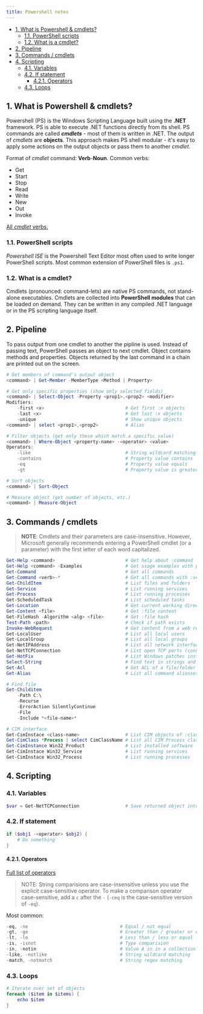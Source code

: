 ```yaml
---
title: Powershell notes
---
```


- [1. What is Powershell \& cmdlets?](#1-what-is-powershell--cmdlets)
  - [1.1. PowerShell scripts](#11-powershell-scripts)
  - [1.2. What is a cmdlet?](#12-what-is-a-cmdlet)
- [2. Pipeline](#2-pipeline)
- [3. Commands / cmdlets](#3-commands--cmdlets)
- [4. Scripting](#4-scripting)
  - [4.1. Variables](#41-variables)
  - [4.2. If statement](#42-if-statement)
    - [4.2.1. Operators](#421-operators)
  - [4.3. Loops](#43-loops)

## 1. What is Powershell & cmdlets?
Powershell (PS) is the Windows Scripting Language built using the **.NET** framework. PS is able to execute .NET functions directly from its shell. PS commands are called **_cmdlets_** - most of them is written in .NET. The output of _cmdlets_ are **objects**. This approach makes PS shell modular - it's easy to apply some actions on the output objects or pass them to another _cmdlet_.

Format of _cmdlet_ command: **Verb**-**Noun**. Common verbs:

- Get
- Start
- Stop
- Read
- Write
- New
- Out
- Invoke

[All _cmdlet_ verbs.](https://docs.microsoft.com/en-us/powershell/scripting/developer/cmdlet/approved-verbs-for-windows-powershell-commands?view=powershell-7)

### 1.1. PowerShell scripts
_Powershell ISE_ is the Powershell Text Editor most often used to write longer PowerShell scripts. Most common extension of PowerShell files is `.ps1`.

### 1.2. What is a cmdlet?
Cmdlets (pronounced: command-lets) are native PS commands, not stand-alone executables. Cmdlets are collected into **PowerShell modules** that can be loaded on demand. They can be written in any compiled .NET language or in the PS scripting language itself.  

## 2. Pipeline
To pass output from one cmdlet to another the pipline is used. Instead of passing text, PowerShell passes an object to next cmdlet. Object contains methods and properties. Objects returned by the last command in a chain are printed out on the screen.

```powershell
# Get members of command's output object
<command> | Get-Member -MemberType <Method | Property>

# Get only specific properties (show only selected fields)
<command> | Select-Object -Property <prop1>,<prop2> <modifier>
Modifiers:
    -first <x>                              # Get first :x objects
    -last <x>                               # Get last :x objects
    -unique                                 # Show unique objects
<command> | select <prop1>,<prop2>          # Alias

# Filter objects (get only these which match a specific value)
<command> | Where-Object <property-name> -<operator> <value>
Operators:
    -like                                   # String wildcard matching (*abc*)
    -contains                               # Property value contains
    -eq                                     # Property value equals
    -gt                                     # Property value is greater

# Sort objects
<command> | Sort-Object

# Measure object (get number of objects, etc.)
<command> | Measure-Object
```

## 3. Commands / cmdlets
> **NOTE**: Cmdlets and their parameters are case-insensitive. However, Microsoft generally recommends entering a PowerShell cmdlet (or a parameter) with the first letter of each word capitalized.

```powershell
Get-Help <command>                          # Get help about :command
Get-Help <command> -Examples                # Get usage examples with params
Get-Command                                 # Get all commands          
Get-Command <verb>-*                        # Get all commands with :verb
Get-ChildItem                               # List files and folders
Get-Service                                 # List running services
Get-Process                                 # List running processes
Get-ScheduledTask                           # List scheduled tasks
Get-Location                                # Get current working directory
Get-Content <file>                          # Get :file content
Get-FileHash -Algorithm <alg> <file>        # Get :file hash
Test-Path <path>                            # Check if path exists
Invoke-WebRequest                           # Get content from a web resource
Get-LocalUser                               # List all local users
Get-LocalGroup                              # List all local groups
Get-NetIPAddress                            # List all network interfaces
Get-NetTCPConnection                        # List open TCP ports (connections)
Get-HotFix                                  # List Windows patches installed
Select-String                               # Find text in strings and files
Get-Acl                                     # Get ACL of a file/folder
Get-Alias                                   # List all command aliasses

# Find file
Get-Childitem 
    -Path C:\
    -Recurse 
    -ErrorAction SilentlyContinue 
    -File
    -Include *<file-name>*

# CIM interface
Get-CimInstace <class-name>                 # List CIM objects of :class
Get-CimClass *Process | select CimClassName # List all CIM Process classes
Get-CimInstance Win32_Product               # List installed software
Get-CimInstace Win32_Service                # List running services
Get-CimInstace Win32_Process                # List running processes
```

## 4. Scripting

### 4.1. Variables

```powershell
$var = Get-NetTCPConnection                 # Save returned object into var
```

### 4.2. If statement

```powershell
if ($obj1 -<operator> $obj2) {
    # Do something
}
```

#### 4.2.1. Operators
[Full list of operators](https://learn.microsoft.com/en-us/powershell/module/microsoft.powershell.core/about/about_comparison_operators?view=powershell-7.3&viewFallbackFrom=powershell-6)

> NOTE: String comparisions are case-insensitive unless you use the explicit case-sensitive operator. To make a comparison operator case-sensitive, add a `c` after the `-` (`-ceq` is the case-sensitive version of `-eq`).

Most common:

```powershell
-eq, -ne                                  # Equal / not equal
-gt, -ge                                  # Greater than / greater or equal
-lt, -le                                  # Less than / less or equal
-is, -isnot                               # Type comparision
-in, -notin                               # Value A in in a collection B
-like, -notlike                           # String wildcard matching
-match, -notmatch                         # String regex matching     
```

### 4.3. Loops

```powershell
# Iterate over set of objects
foreach ($item in $items) {
    echo $item
}
```
